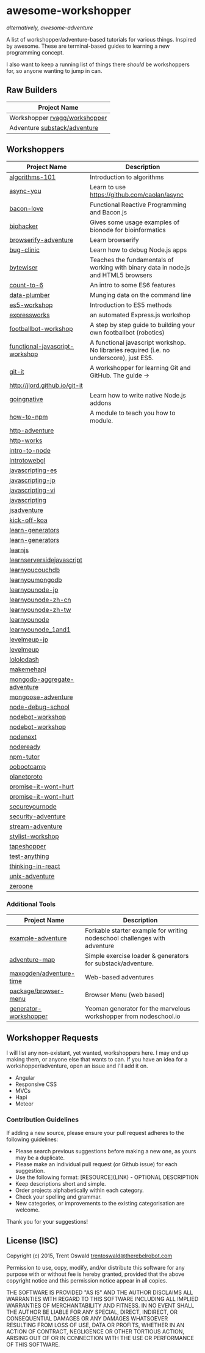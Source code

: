 # awesome-workshopper
*alternatively, awesome-adventure*

A list of workshopper/adventure-based tutorials for various things. Inspired by awesome. These are terminal-based guides to learning a new programming concept.

I also want to keep a running list of things there *should* be workshoppers for, so anyone wanting to jump in can.

## Raw Builders
| Project Name  |
| ------------- |
| Workshopper [rvagg/workshopper](https://github.com/rvagg/workshopper) |
| Adventure [substack/adventure](https://github.com/substack/adventure)|

## Workshoppers
| Project Name  | Description |
| ------------- | ------------- |
| [algorithms-101](https://github.com/linclark/algorithms-101) | Introduction to algorithms |
| [async-you](https://github.com/bulkan/async-you) | Learn to use https://github.com/caolan/async |
| [bacon-love](https://github.com/mikaelbr/bacon-love) | Functional Reactive Programming and Bacon.js |
| [biohacker](https://github.com/bionode/biohacker) | Gives some usage examples of bionode for bioinformatics |
| [browserify-adventure](https://github.com/substack/browserify-adventure) | Learn browserify |
| [bug-clinic](https://github.com/othiym23/bug-clinic) | Learn how to debug Node.js apps |
| [bytewiser](https://github.com/maxogden/bytewiser) | Teaches the fundamentals of working with binary data in node.js and HTML5 browsers |
| [count-to-6](https://github.com/domenic/count-to-6) | An intro to some ES6 features |
| [data-plumber](https://github.com/maxogden/data-plumber) | Munging data on the command line |
| [es5-workshop](https://github.com/timoxley/es5-workshop) | Introduction to ES5 methods |
| [expressworks](https://github.com/azat-co/expressworks) | an automated Express.js workshop |
| [footballbot-workshop](https://github.com/alanshaw/footballbot-workshop) | A step by step guide to building your own footballbot (robotics) |
| [functional-javascript-workshop](https://github.com/timoxley/functional-javascript-workshop) | A functional javascript workshop. No libraries required (i.e. no underscore), just ES5. |
| [git-it](https://github.com/jlord/git-it) | A workshopper for learning Git and GitHub. The guide → 
http://jlord.github.io/git-it |
| [goingnative](https://github.com/rvagg/goingnative) | Learn how to write native Node.js addons |
| [how-to-npm](https://github.com/npm/how-to-npm) | A module to teach you how to module. |
| [http-adventure](https://github.com/yoshuawuyts/http-adventure) | |
| [http-works](https://github.com/Raynos/http-works) | |
| [intro-to-node](https://github.com/sherodtaylor/intro-to-node) | |
| [introtowebgl](https://github.com/alexmackey/introtowebgl) | |
| [javascripting-es](https://github.com/a0viedo/javascripting-es) | |
| [javascripting-jp](https://github.com/ledsun/javascripting-jp) | |
| [javascripting-vi](https://github.com/chris_mask/javascripting-vi) | |
| [javascripting](https://github.com/sethvincent/javascripting) | |
| [jsadventure](https://github.com/mk30/jsadventure) | |
| [kick-off-koa](https://github.com/dead_horse/kick-off-koa) | |
| [learn-generators](https://github.com/is_ruslan/learn-generators) | |
| [learn-generators](https://github.com/isRuslan/learn-generators) | |
| [learnjs](https://github.com/mikeal/learnjs) | |
| [learnserversidejavascript](https://github.com/jalalhejazi/learnserversidejavascript) | |
| [learnyoucouchdb](https://github.com/robertkowalski/learnyoucouchdb) | |
| [learnyoumongodb](https://github.com/braz/learnyoumongodb) | |
| [learnyounode-jp](https://github.com/leichtgewicht/learnyounode-jp) | |
| [learnyounode-zh-cn](https://github.com/lisposter/learnyounode-zh-cn) | |
| [learnyounode-zh-tw](https://github.com/fredchien/learnyounode-zh-tw) | |
| [learnyounode](https://github.com/rvagg/learnyounode) | |
| [learnyounode_1and1](https://github.com/haimich/learnyounode_1and1) | |
| [levelmeup-jp](https://github.com/maxogden/levelmeup-jp) | |
| [levelmeup](https://github.com/rvagg/levelmeup) | |
| [lololodash](https://github.com/mdunisch/lololodash) | |
| [makemehapi](https://github.com/nvcexploder/makemehapi) | |
| [mongodb-aggregate-adventure](https://github.com/braz/mongodb-aggregate-adventure) | |
| [mongoose-adventure](https://github.com/fractal/mongoose-adventure) | |
| [node-debug-school](https://github.com/jgilli/node-debug-school) | |
| [nodebot-workshop](https://github.com/olizilla/nodebot-workshop) | |
| [nodebot-workshop](https://github.com/tableflip/nodebot-workshop) | |
| [nodenext](https://github.com/wyatt/nodenext) | |
| [nodeready](https://github.com/dshaw/nodeready) | |
| [npm-tutor](https://github.com/timoxley/npm-tutor) | |
| [oobootcamp](https://github.com/winsonwq/oobootcamp) | |
| [planetproto](https://github.com/sporto/planetproto) | |
| [promise-it-wont-hurt](https://github.com/skane/promise-it-wont-hurt) | |
| [promise-it-wont-hurt](https://github.com/stevekane/promise-it-wont-hurt) | |
| [secureyournode](https://github.com/someoneweird/secureyournode) | |
| [security-adventure](https://github.com/toolness/security-adventure) | |
| [stream-adventure](https://github.com/substack/stream-adventure) | |
| [stylist-workshop](https://github.com/alanshaw/stylist-workshop) | |
| [tapeshopper](https://github.com/tomgco/tapeshopper) | |
| [test-anything](https://github.com/finnpauls/test-anything) | |
| [thinking-in-react](https://github.com/asbjornenge/thinking-in-react) | |
| [unix-adventure](https://github.com/substack/unix-adventure) | |
| [zeroone](https://github.com/gxcsoccer/zeroone) | |

### Additional Tools
| Project Name  | Description |
| ------------- | ------------- |
| [example-adventure](https://github.com/substack/example-adventure) | Forkable starter example for writing nodeschool challenges with adventure |
| [adventure-map](https://github.com/timoxley/adventure-map) | Simple exercise loader & generators for substack/adventure. |
| [maxogden/adventure-time](https://github.com/maxogden/adventure-time) | Web-based adventures |
| [package/browser-menu](https://www.npmjs.com/package/browser-menu) | Browser Menu (web based) |
| [generator-workshopper](https://github.com/mindcookin/generator-workshopper) | Yeoman generator for the marvelous workshopper from nodeschool.io |

## Workshopper Requests
I will list any non-existant, yet wanted, workshoppers here. I may end up making them, or anyone else that wants to can. If you have an idea for a workshopper/adventure, open an issue and I'll add it on.

- Angular
- Responsive CSS
- MVCs
- Hapi
- Meteor

### Contribution Guidelines
If adding a new source, please ensure your pull request adheres to the following guidelines:

* Please search previous suggestions before making a new one, as yours may be a duplicate.
* Please make an individual pull request (or Github issue) for each suggestion.
* Use the following format: \[RESOURCE\]\(LINK\) - OPTIONAL DESCRIPTION
* Keep descriptions short and simple.
* Order projects alphabetically within each category.
* Check your spelling and grammar.
* New categories, or improvements to the existing categorisation are welcome.

Thank you for your suggestions!

## License (ISC)

Copyright (c) 2015, Trent Oswald <trentoswald@therebelrobot.com>

Permission to use, copy, modify, and/or distribute this software for any purpose with or without fee is hereby granted, provided that the above copyright notice and this permission notice appear in all copies.

THE SOFTWARE IS PROVIDED "AS IS" AND THE AUTHOR DISCLAIMS ALL WARRANTIES WITH REGARD TO THIS SOFTWARE INCLUDING ALL IMPLIED WARRANTIES OF MERCHANTABILITY AND FITNESS. IN NO EVENT SHALL THE AUTHOR BE LIABLE FOR ANY SPECIAL, DIRECT, INDIRECT, OR CONSEQUENTIAL DAMAGES OR ANY DAMAGES WHATSOEVER RESULTING FROM LOSS OF USE, DATA OR PROFITS, WHETHER IN AN ACTION OF CONTRACT, NEGLIGENCE OR OTHER TORTIOUS ACTION, ARISING OUT OF OR IN CONNECTION WITH THE USE OR PERFORMANCE OF THIS SOFTWARE.
